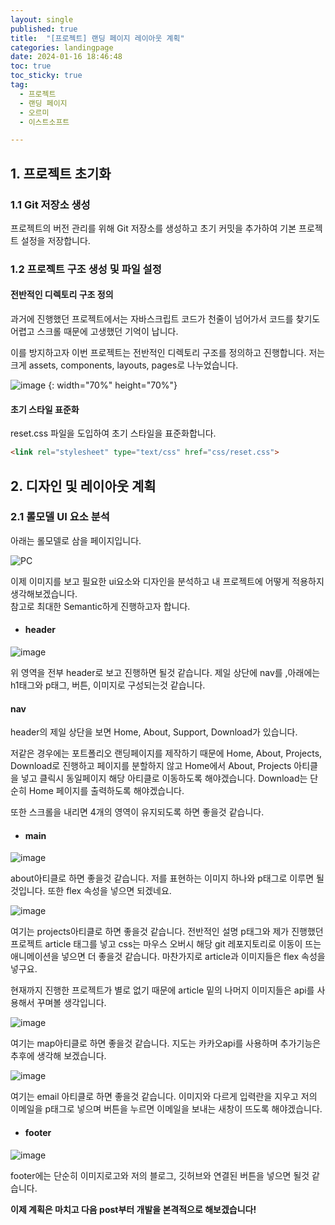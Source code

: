 ```yaml
---
layout: single
published: true
title:  "[프로젝트] 랜딩 페이지 레이아웃 계획"
categories: landingpage
date: 2024-01-16 18:46:48
toc: true
toc_sticky: true
tag:   
  - 프로젝트
  - 랜딩 페이지
  - 오르미
  - 이스트소프트

---
```


## 1. 프로젝트 초기화

### 1.1 Git 저장소 생성

프로젝트의 버전 관리를 위해 Git 저장소를 생성하고 초기 커밋을 추가하여 기본 프로젝트 설정을 저장합니다.

### 1.2 프로젝트 구조 생성 및 파일 설정

#### 전반적인 디렉토리 구조 정의

과거에 진행했던 프로젝트에서는 자바스크립트 코드가 천줄이 넘어가서 코드를 찾기도 어렵고 스크롤 때문에 고생했던 기억이 납니다.

이를 방지하고자 이번 프로젝트는 전반적인 디렉토리 구조를 정의하고 진행합니다. 저는 크게 assets, components, layouts, pages로 나누었습니다. 

![image](https://github.com/BaxDailyGit/BaxDailyGit/assets/99312529/4b48821d-e644-4ed1-a171-90123f227cd4)
{: width="70%" height="70%"}


#### 초기 스타일 표준화

reset.css 파일을 도입하여 초기 스타일을 표준화합니다. 
```html
<link rel="stylesheet" type="text/css" href="css/reset.css">
```

## 2. 디자인 및 레이아웃 계획

### 2.1 롤모델 UI 요소 분석

아래는 롤모델로 삼을 페이지입니다.  

![PC](https://github.com/BaxDailyGit/BaxDailyGit/assets/99312529/18d94135-51b3-4170-8880-a211b5031377)

이제 이미지를 보고 필요한 ui요소와 디자인을 분석하고 내 프로젝트에 어떻게 적용하지 생각해보겠습니다.  
참고로 최대한 Semantic하게 진행하고자 합니다.

* #### header

![image](https://github.com/BaxDailyGit/BaxDailyGit/assets/99312529/981602fb-85ed-489e-aeeb-dff59e8d406f)

위 영역을 전부 header로 보고 진행하면 될것 같습니다. 제일 상단에 nav를 ,아래에는 h1태그와 p태그, 버튼, 이미지로 구성되는것 같습니다. 

#### nav 

header의 제일 상단을 보면 Home, About, Support, Download가 있습니다. 

저같은 경우에는 포트폴리오 랜딩페이지를 제작하기 때문에 Home, About, Projects, Download로 진행하고 페이지를 분할하지 않고 Home에서 About, Projects 아티클을 넣고 클릭시 동일페이지 해당 아티클로 이동하도록 해야겠습니다. Download는 단순히 Home 페이지를 출력하도록 해야겠습니다.

또한 스크롤을 내리면 4개의 영역이 유지되도록 하면 좋을것 같습니다. 

* #### main

![image](https://github.com/BaxDailyGit/BaxDailyGit/assets/99312529/10df4025-6607-4a0f-9793-3ca741648975)

about아티클로 하면 좋을것 같습니다. 저를 표현하는 이미지 하나와 p태그로 이루면 될것입니다. 또한 flex 속성을 넣으면 되겠네요.

![image](https://github.com/BaxDailyGit/BaxDailyGit/assets/99312529/f18e277b-1c26-4b49-b3d6-9e48ea0cd937)

여기는 projects아티클로 하면 좋을것 같습니다. 전반적인 설명 p태그와 제가 진행했던 프로젝트 article 태그를 넣고 css는 마우스 오버시 해당 git 레포지토리로 이동이 뜨는 애니메이션을 넣으면 더 좋을것 같습니다. 마찬가지로 article과 이미지들은 flex 속성을 넣구요.

현재까지 진행한 프로젝트가 별로 없기 때문에 article 밑의 나머지 이미지들은 api를 사용해서 꾸며볼 생각입니다.

![image](https://github.com/BaxDailyGit/BaxDailyGit/assets/99312529/63fdeb4a-7cef-4f50-b80b-e7b2110bd4ea)

여기는 map아티클로 하면 좋을것 같습니다.
지도는 카카오api를 사용하며 추가기능은 추후에 생각해 보겠습니다.

![image](https://github.com/BaxDailyGit/BaxDailyGit/assets/99312529/cc612e65-ea98-4a75-b0a1-5c0e2f2d4f72)

여기는 email 아티클로 하면 좋을것 같습니다. 이미지와 다르게 입력란을 지우고 저의 이메일을 p태그로 넣으며 버튼을 누르면 이메일을 보내는 새창이 뜨도록 해야겠습니다.

* #### footer

![image](https://github.com/BaxDailyGit/BaxDailyGit/assets/99312529/44047ea8-71e4-48ad-b8de-a651a950b989)

footer에는 단순히 이미지로고와 저의 블로그, 깃허브와 연결된 버튼을 넣으면 될것 같습니다.


**이제 계획은 마치고 다음 post부터 개발을 본격적으로 해보겠습니다!**

